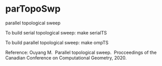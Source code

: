 # parTopoSwp
parallel topological sweep

To build serial topological sweep: make serialTS

To build parallel topological sweep: make ompTS

Reference: Ouyang M.  Parallel topological sweep.  Procceedings of the Canadian Conference on Computational Geometry, 2020.
